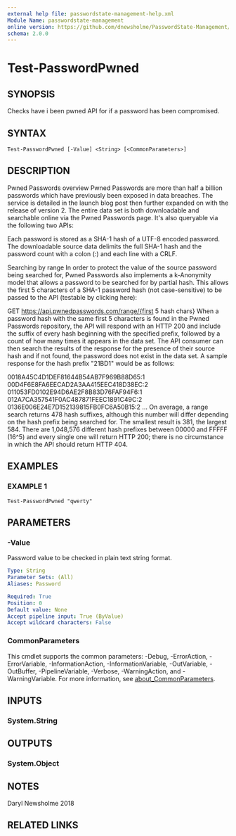 ```yaml
---
external help file: passwordstate-management-help.xml
Module Name: passwordstate-management
online version: https://github.com/dnewsholme/PasswordState-Management/blob/master/docs/Test-PasswordPwned.md
schema: 2.0.0
---
```


# Test-PasswordPwned

## SYNOPSIS
Checks have i been pwned API for if a password has been compromised.

## SYNTAX

```
Test-PasswordPwned [-Value] <String> [<CommonParameters>]
```

## DESCRIPTION
Pwned Passwords overview
Pwned Passwords are more than half a billion passwords which have previously been exposed in data breaches.
The service is detailed in the launch blog post then further expanded on with the release of version 2.
The entire data set is both downloadable and searchable online via the Pwned Passwords page.
It's also queryable via the following two APIs:

Each password is stored as a SHA-1 hash of a UTF-8 encoded password.
The downloadable source data delimits the full SHA-1 hash and the password count with a colon (:) and each line with a CRLF.

Searching by range
In order to protect the value of the source password being searched for, Pwned Passwords also implements a k-Anonymity model that allows a password to be searched for by partial hash.
This allows the first 5 characters of a SHA-1 password hash (not case-sensitive) to be passed to the API (testable by clicking here):

GET https://api.pwnedpasswords.com/range/{first 5 hash chars}
When a password hash with the same first 5 characters is found in the Pwned Passwords repository, the API will respond with an HTTP 200 and include the suffix of every hash beginning with the specified prefix, followed by a count of how many times it appears in the data set.
The API consumer can then search the results of the response for the presence of their source hash and if not found, the password does not exist in the data set.
A sample response for the hash prefix "21BD1" would be as follows:

0018A45C4D1DEF81644B54AB7F969B88D65:1
00D4F6E8FA6EECAD2A3AA415EEC418D38EC:2
011053FD0102E94D6AE2F8B83D76FAF94F6:1
012A7CA357541F0AC487871FEEC1891C49C:2
0136E006E24E7D152139815FB0FC6A50B15:2
...
On average, a range search returns 478 hash suffixes, although this number will differ depending on the hash prefix being searched for.
The smallest result is 381, the largest 584.
There are 1,048,576 different hash prefixes between 00000 and FFFFF (16^5) and every single one will return HTTP 200; there is no circumstance in which the API should return HTTP 404.

## EXAMPLES

### EXAMPLE 1
```
Test-PasswordPwned "qwerty"
```

## PARAMETERS

### -Value
Password value to be checked in plain text string format.

```yaml
Type: String
Parameter Sets: (All)
Aliases: Password

Required: True
Position: 0
Default value: None
Accept pipeline input: True (ByValue)
Accept wildcard characters: False
```

### CommonParameters
This cmdlet supports the common parameters: -Debug, -ErrorAction, -ErrorVariable, -InformationAction, -InformationVariable, -OutVariable, -OutBuffer, -PipelineVariable, -Verbose, -WarningAction, and -WarningVariable. For more information, see [about_CommonParameters](http://go.microsoft.com/fwlink/?LinkID=113216).

## INPUTS

### System.String

## OUTPUTS

### System.Object
## NOTES
Daryl Newsholme 2018

## RELATED LINKS

